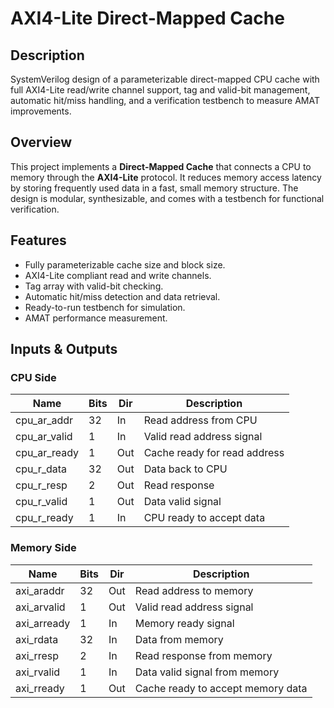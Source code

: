 # AXI4-Lite Direct-Mapped Cache

## Description
SystemVerilog design of a parameterizable direct-mapped CPU cache with full AXI4-Lite read/write channel support, tag and valid-bit management, automatic hit/miss handling, and a verification testbench to measure AMAT improvements.

## Overview
This project implements a **Direct-Mapped Cache** that connects a CPU to memory through the **AXI4-Lite** protocol. It reduces memory access latency by storing frequently used data in a fast, small memory structure. The design is modular, synthesizable, and comes with a testbench for functional verification.

## Features
- Fully parameterizable cache size and block size.
- AXI4-Lite compliant read and write channels.
- Tag array with valid-bit checking.
- Automatic hit/miss detection and data retrieval.
- Ready-to-run testbench for simulation.
- AMAT performance measurement.

## Inputs & Outputs
### CPU Side
| Name         | Bits | Dir | Description                 |
|--------------|------|-----|-----------------------------|
| cpu_ar_addr  | 32   | In  | Read address from CPU        |
| cpu_ar_valid | 1    | In  | Valid read address signal    |
| cpu_ar_ready | 1    | Out | Cache ready for read address |
| cpu_r_data   | 32   | Out | Data back to CPU             |
| cpu_r_resp   | 2    | Out | Read response                |
| cpu_r_valid  | 1    | Out | Data valid signal            |
| cpu_r_ready  | 1    | In  | CPU ready to accept data     |

### Memory Side
| Name         | Bits | Dir | Description                          |
|--------------|------|-----|--------------------------------------|
| axi_araddr   | 32   | Out | Read address to memory               |
| axi_arvalid  | 1    | Out | Valid read address signal            |
| axi_arready  | 1    | In  | Memory ready signal                  |
| axi_rdata    | 32   | In  | Data from memory                     |
| axi_rresp    | 2    | In  | Read response from memory            |
| axi_rvalid   | 1    | In  | Data valid signal from memory        |
| axi_rready   | 1    | Out | Cache ready to accept memory data    |
